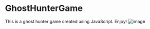 # GhostHunterGame
This is a ghost hunter game created using JavaScript. Enjoy!
![image](https://github.com/daveSeme/GhostHunterGame/assets/93138002/a8d2b0a3-d507-4ff6-a681-0be09b40ac02)
